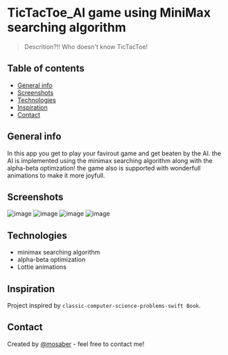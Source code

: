 # TicTacToe_AI game using MiniMax searching algorithm
> Descrition?!! Who doesn't know TicTacToe! 

## Table of contents
* [General info](#general-info)
* [Screenshots](#screenshots)
* [Technologies](#technologies)
* [Inspiration](#inspiration)
* [Contact](#contact)

## General info
In this app you get to play your favirout game and get beaten by the AI.
the AI is implemented using the minimax searching algorithm along with the alpha-beta optimzation!
the game also is supported with wonderfull animations to make it more joyfull.
## Screenshots
![image](https://user-images.githubusercontent.com/52084438/106194474-8f899500-61b7-11eb-89e4-6c23ca6e3216.png)
![image](https://user-images.githubusercontent.com/52084438/106194468-8d273b00-61b7-11eb-8057-d7c1333e863a.png)
![image](https://user-images.githubusercontent.com/52084438/106194363-62d57d80-61b7-11eb-9f75-5e66b90f6c28.png)
![image](https://user-images.githubusercontent.com/52084438/106194938-27877e80-61b8-11eb-9b70-dc63edfd518f.png)


## Technologies
* minimax searching algorithm
* alpha-beta optimization
* Lottie animations

## Inspiration
Project inspired by `classic-computer-science-problems-swift Book`.
## Contact
Created by [@mosaber](https://www.linkedin.com/in/mohamed-saber-fares/) - feel free to contact me!
